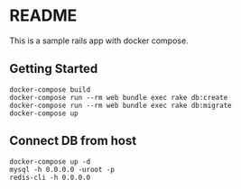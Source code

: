 # README

This is a sample rails app with docker compose.

## Getting Started

```
docker-compose build
docker-compose run --rm web bundle exec rake db:create
docker-compose run --rm web bundle exec rake db:migrate
docker-compose up
```

## Connect DB from host

```
docker-compose up -d
mysql -h 0.0.0.0 -uroot -p
redis-cli -h 0.0.0.0
```
